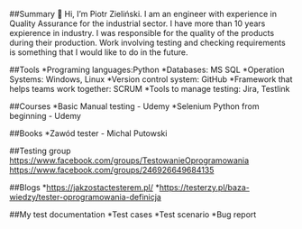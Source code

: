 ##Summary 
👋 Hi, I’m Piotr Zieliński. 
I am an engineer with experience in Quality Assurance for the 
industrial sector. I have more than 10 years expierence in industry. I was responsible for the quality of the products 
during their production. Work involving testing and checking 
requirements is something that I would like to do in the future.

##Tools
*Programing languages:Python
*Databases: MS SQL
*Operation Systems: Windows, Linux
*Version control system: GitHub
*Framework that helps teams work together: SCRUM
*Tools to manage testing: Jira, Testlink

##Courses
*Basic Manual testing - Udemy
*Selenium Python from beginning - Udemy

##Books
*Zawód tester - Michal Putowski

##Testing group
https://www.facebook.com/groups/TestowanieOprogramowania
https://www.facebook.com/groups/246926649684135

##Blogs
*https://jakzostactesterem.pl/
*https://testerzy.pl/baza-wiedzy/tester-oprogramowania-definicja

##My test documentation
*Test cases
*Test scenario
*Bug report

<!---
PioZielinski/PioZielinski is a ✨ special ✨ repository because its `README.md` (this file) appears on your GitHub profile.
You can click the Preview link to take a look at your changes.
--->
